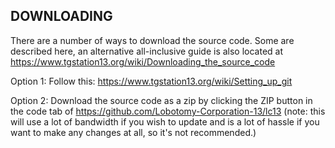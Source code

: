 ## DOWNLOADING
There are a number of ways to download the source code. Some are described here, an alternative all-inclusive guide is also located at https://www.tgstation13.org/wiki/Downloading_the_source_code

Option 1:
Follow this: https://www.tgstation13.org/wiki/Setting_up_git

Option 2: Download the source code as a zip by clicking the ZIP button in the
code tab of https://github.com/Lobotomy-Corporation-13/lc13
(note: this will use a lot of bandwidth if you wish to update and is a lot of
hassle if you want to make any changes at all, so it's not recommended.)

